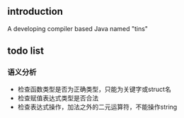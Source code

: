 ## introduction
A developing compiler based Java named "tins"

## todo list

### 语义分析
- 检查函数类型是否为正确类型，只能为关键字或struct名
- 检查赋值表达式类型是否合法
- 检查表达式操作，加法之外的二元运算符，不能操作string